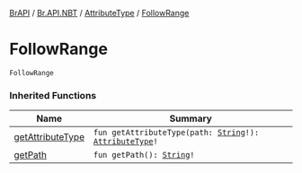 [BrAPI](../../index.md) / [Br.API.NBT](../index.md) / [AttributeType](index.md) / [FollowRange](./-follow-range.md)

# FollowRange

`FollowRange`

### Inherited Functions

| Name | Summary |
|---|---|
| [getAttributeType](get-attribute-type.md) | `fun getAttributeType(path: `[`String`](https://kotlinlang.org/api/latest/jvm/stdlib/kotlin/-string/index.html)`!): `[`AttributeType`](index.md)`!` |
| [getPath](get-path.md) | `fun getPath(): `[`String`](https://kotlinlang.org/api/latest/jvm/stdlib/kotlin/-string/index.html)`!` |
